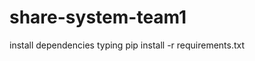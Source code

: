 share-system-team1
==================

install dependencies typing 
    pip install -r requirements.txt
